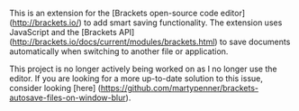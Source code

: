 This is an extension for the [Brackets open-source code editor] (http://brackets.io/) to add smart saving functionality. The extension uses JavaScript and the [Brackets API] (http://brackets.io/docs/current/modules/brackets.html) to save documents automatically when switching to another file or application. 



This project is no longer actively being worked on as I no longer use the editor. If you are looking for a more up-to-date solution to this issue, consider looking [here] (https://github.com/martypenner/brackets-autosave-files-on-window-blur).

